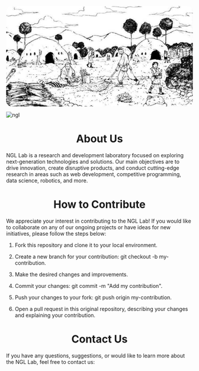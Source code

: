 <p align="center">
  <img align="center" alt="ngl" src="./epmdc6wctna21.jpg" style="border-radius: 15px;" >
</p>

<p align="left"> <img src="https://komarev.com/ghpvc/?username=neogreenlife&label=Profile%20views&color=0e75b6&style=flat" alt="ngl" /> </p>


#
###

### <h1 align="center" > About Us </h1> 

NGL Lab is a research and development laboratory focused on exploring next-generation technologies and solutions. Our main objectives are to drive innovation, create disruptive products, and conduct cutting-edge research in areas such as web development, competitive programming, data science, robotics, and more.



#
###

### <h1 align="center" > How to Contribute </h1> 

We appreciate your interest in contributing to the NGL Lab! If you would like to collaborate on any of our ongoing projects or have ideas for new initiatives, please follow the steps below:

1. Fork this repository and clone it to your local environment.

2. Create a new branch for your contribution: git checkout -b my-contribution.

3. Make the desired changes and improvements.

4. Commit your changes: git commit -m "Add my contribution".

5. Push your changes to your fork: git push origin my-contribution.

6. Open a pull request in this original repository, describing your changes and explaining your contribution.

#
###

### <h1 align="center" > Contact Us </h1>

If you have any questions, suggestions, or would like to learn more about the NGL Lab, feel free to contact us:

#
###
